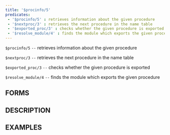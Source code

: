```yaml
---
title: '$procinfo/5'
predicates:
 - '$procinfo/5' : retrieves information about the given procedure
 - '$nextproc/3' : retrieves the next procedure in the name table
 - '$exported_proc/3' : checks whether the given procedure is exported
 - '$resolve_module/4' : finds the module which exports the given procedure
---
```

`$procinfo/5` `--` retrieves information about the given procedure

`$nextproc/3` `--` retrieves the next procedure in the name table

`$exported_proc/3` `--` checks whether the given procedure is exported

`$resolve_module/4` `--` finds the module which exports the given procedure


## FORMS


## DESCRIPTION


## EXAMPLES

